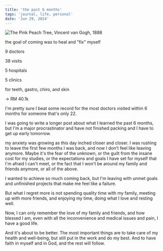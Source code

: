 ```yaml
---
title: 'the past 6 months'
tags: 'journal, life, personal'
date: 'Jun 29, 2024'
---
```


![The Pink Peach Tree, Vincent van Gogh, 1888](/images/pinkpeach.jpeg)

the goal of coming was to heal and "fix" myself

9 doctors

38 visits

5 hospitals

5 clinics

for teeth, gastro, chiro, and skin

-> RM 40.1k

I'm pretty sure I beat some record for the most doctors visited within 6 months for someone that's only 22.

I was going to write a longer post about what I learned the past 6 months, but I'm a major procrastinator and have not finished packing and I have to get up early tomorrow.

my anxiety was growing as this day inched closer and closer. I was rushing to leave the first few months I was back, and now I don't feel like leaving anymore. Maybe it's the fear of the unknown, or the guilt from the insane cost for my studies, or the expectations and goals I have set for myself that I'm afraid I can't meet, or the fact that I won't be around my family and friends anymore, or all of the above.

I wanted to achieve so much coming back, but I'm leaving with unmet goals and unfinished projects that make me feel like a failure.

But what I regret more is not spending quality time with my family, meeting up with more friends, and enjoying my time, doing what I love and resting well.

Now, I can only remember the love of my family and friends, and how blessed I am, even with all the inconvenience and medical issues and pain, I have a good life.

And it's about to be better. The most important things are to take care of my health and well-being, but still put in the work and do my best. And to have faith in myself and in God, and the rest will follow.
